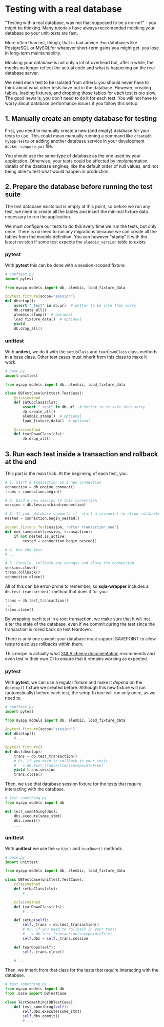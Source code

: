 # Testing with a real database

"Testing with a real database, was not that supposed to be a no-no?" - you might be thinking. Many tutorials have always reccomended mocking your database so your unit-tests are fast.

More often than not, thiugh, that is bad advice. For databases like PostgreSQL or MySQLfor whatever short-term gains you might get, you lose in long-term maintainability.

Mocking your database is not only a lot of overhead but, after a while, the mocks no longer reflect the actual code and what is happening on the real database server.

We need each test to be isolated from others: you should never have to think about what other tests have put in the database. However, creating tables, loading fixtures, and dropping those tables for each test is too slow. The good news is, you don't need to do it for each test. You will not have to worry about database performance issues if you follow this setup.


## 1. Manually create an empty database for testing

First, you need to manually create a new (and empty) database for your tests to use. This could mean manually running a command like `createdb myapp-tests` or adding another database service in your development `docker-compose.yml` file.

You should use the same type of database as the one used by your application. Otherwise, your tests could be affected by implementation details of the database engines, like the default order of null values, and not being able to test what would happen in production.


## 2. Prepare the database before running the test suite

The test database exists but is empty at this point, so before we run any test, we need to create all the tables and insert the minimal fixture data necessary to run the application.

We must configure our tests to do this every time we run the tests, but only once. There is no need to run any migrations because we can create all the tables from the models definition. You can however "stamp" it with the latest revision if some test expects the `alembic_version` table to exists.

### pytest

With **pytest** this can be done with a session-scoped fixture:

```python
# conftest.py
import pytest

from myapp.models import db, alembic, load_fixture_data

@pytest.fixture(scope="session")
def dbsetup():
    assert "_test" in db.url  # better to be safe than sorry
    db.create_all()
    alembic.stamp()  # optional
    load_fixture_data()  # optional
    yield
    db.drop_all()

```

### unittest

With **unitest**, we do it with the `setUpClass` and `tearDownClass` class methods in a base class. Other test cases must inherit from this class to make it work.

```python
# base.py
import unittest

from myapp.models import db, alembic, load_fixture_data

class DBTestCase(unittest.TestCase):
    @classmethod
    def setUpClass(cls):
        assert "_test" in db.url  # better to be safe than sorry
        db.create_all()
        alembic.stamp()  # optional
        load_fixture_data()  # optional

    @classmethod
    def tearDownClass(cls):
        db.drop_all()

```


## 3. Run each test inside a transaction and rollback at the end

This part is the main trick. At the beginning of each test, you:

```python
# 1. Start a transaction on a new connection
connection = db.engine.connect()
trans = connection.begin()

# 2. Bind a new session to this connection
session = db.Session(bind=connection)

# 3. If your database supports it, start a savepoint to allow rollbacks within a test
nested = connection.begin_nested()

@event.listens_for(session, "after_transaction_end")
def end_savepoint(session, transaction):
    if not nested.is_active:
        nested = connection.begin_nested()

# 4. Run the test
# ...

# 5. Finally, rollback any changes and close the connection.
session.close()
trans.rollback()
connection.close()
```

All of this can be error-prone to remember, so **sqla-wrapper** includes a `db.test_transaction()` method that does it for you:

```python
trans = db.test_transaction()
...
trans.close()
```

By wrapping each test in a root transaction, we make sure that it will not alter the state of the database, even if we commit during the test since the transaction is rolled back on test teardown.

There is only one caveat: your database must support SAVEPOINT to allow tests to also use rollbacks within them.

This recipe is actually what [SQLAlchemy documentation](https://docs.sqlalchemy.org/en/14/orm/session_transaction.html#session-external-transaction) recommends and even test in their own CI to ensure that it remains working as expected.

### pytest

With **pytest**, we can use a regular fixture and make it *depend* on the `dbsetup()` fixture we created before. Although this new fixture will run (automatically) before each test, the setup fixture will run only once, as we need to.

```python
# conftest.py
import pytest

from myapp.models import db, alembic, load_fixture_data

@pytest.fixture(scope="session")
def dbsetup():
    # ...

@pytest.fixture()
def dbs(dbsetup):
    trans = db.test_transaction()
    # Or, if you need to rollback in your tests
    #   = db.test_transaction(savepoint=True)
    yield trans.session
    trans.close()

```

Then, we use that database session fixture for the tests that require interacting with the database.

```python
# test_something.py
from myapp.models import db

def test_something(dbs):
    dbs.execute(some_stmt)
    dbs.commit()
    ...

```

### unittest

With **unittest** we use the `setUp()` and `tearDown()` methods

```python
# base.py
import unittest

from myapp.models import db, alembic, load_fixture_data

class DBTestCase(unittest.TestCase):
    @classmethod
    def setUpClass(cls):
        # ...

    @classmethod
    def tearDownClass(cls):
        # ...

    def setUp(self):
        self._trans = db.test_transaction()
        # Or, if you need to rollback in your tests
        #   = db.test_transaction(savepoint=True)
        self.dbs = self._trans.session

    def tearDown(self):
        self._trans.close()

    # ...

```

Then, we inherit from that class for the tests that require interacting with the database.

```python
# test_something.py
from myapp.models import db
from .base import DBTestCase

class TestSomething(DBTestCase):
    def test_something(self):
        self.dbs.execute(some_stmt)
        self.dbs.commit()
        # ...

```
